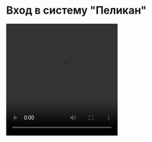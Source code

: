 # Вход в систему "Пеликан"

<video width="300" height="300" controls=true src="https://s3-eu-west-1.amazonaws.com/edu-prod/video/help_videos/1.flv" type="video/mp4" />